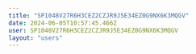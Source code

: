 ```yaml
---
title: "SP1048V27R6H3CEZ2CZJR9J5E34EZ0G9NX6K3MQGV"
date: 2024-06-05T10:57:45.466Z
user: SP1048V27R6H3CEZ2CZJR9J5E34EZ0G9NX6K3MQGV
layout: "users"
---
```

    